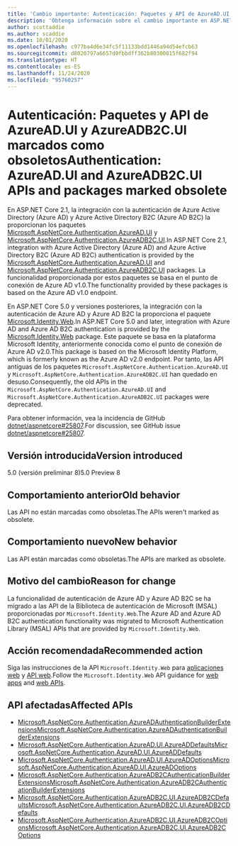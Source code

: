 ```yaml
---
title: 'Cambio importante: Autenticación: Paquetes y API de AzureAD.UI y AzureADB2C.UI marcados como obsoletos'
description: 'Obtenga información sobre el cambio importante en ASP.NET Core 5.0 titulado Autenticación: Paquetes y API de AzureAD.UI y AzureADB2C.UI marcados como obsoletos'
author: scottaddie
ms.author: scaddie
ms.date: 10/01/2020
ms.openlocfilehash: c977ba4d6e34fc5f11133bdd1446a94d54efcb63
ms.sourcegitcommit: d8020797a6657d0fbbdff362b80300815f682f94
ms.translationtype: HT
ms.contentlocale: es-ES
ms.lasthandoff: 11/24/2020
ms.locfileid: "95760257"
---
```

# <a name="authentication-azureadui-and-azureadb2cui-apis-and-packages-marked-obsolete"></a><span data-ttu-id="0ffb7-103">Autenticación: Paquetes y API de AzureAD.UI y AzureADB2C.UI marcados como obsoletos</span><span class="sxs-lookup"><span data-stu-id="0ffb7-103">Authentication: AzureAD.UI and AzureADB2C.UI APIs and packages marked obsolete</span></span>

<span data-ttu-id="0ffb7-104">En ASP.NET Core 2.1, la integración con la autenticación de Azure Active Directory (Azure AD) y Azure Active Directory B2C (Azure AD B2C) la proporcionan los paquetes [Microsoft.AspNetCore.Authentication.AzureAD.UI](https://www.nuget.org/packages/Microsoft.AspNetCore.Authentication.AzureAD.UI) y [Microsoft.AspNetCore.Authentication.AzureADB2C.UI](https://www.nuget.org/packages/Microsoft.AspNetCore.Authentication.AzureADB2C.UI).</span><span class="sxs-lookup"><span data-stu-id="0ffb7-104">In ASP.NET Core 2.1, integration with Azure Active Directory (Azure AD) and Azure Active Directory B2C (Azure AD B2C) authentication is provided by the [Microsoft.AspNetCore.Authentication.AzureAD.UI](https://www.nuget.org/packages/Microsoft.AspNetCore.Authentication.AzureAD.UI) and [Microsoft.AspNetCore.Authentication.AzureADB2C.UI](https://www.nuget.org/packages/Microsoft.AspNetCore.Authentication.AzureADB2C.UI) packages.</span></span> <span data-ttu-id="0ffb7-105">La funcionalidad proporcionada por estos paquetes se basa en el punto de conexión de Azure AD v1.0.</span><span class="sxs-lookup"><span data-stu-id="0ffb7-105">The functionality provided by these packages is based on the Azure AD v1.0 endpoint.</span></span>

<span data-ttu-id="0ffb7-106">En ASP.NET Core 5.0 y versiones posteriores, la integración con la autenticación de Azure AD y Azure AD B2C la proporciona el paquete [Microsoft.Identity.Web](https://www.nuget.org/packages/Microsoft.Identity.Web).</span><span class="sxs-lookup"><span data-stu-id="0ffb7-106">In ASP.NET Core 5.0 and later, integration with Azure AD and Azure AD B2C authentication is provided by the [Microsoft.Identity.Web](https://www.nuget.org/packages/Microsoft.Identity.Web) package.</span></span> <span data-ttu-id="0ffb7-107">Este paquete se basa en la plataforma Microsoft Identity, anteriormente conocida como el punto de conexión de Azure AD v2.0.</span><span class="sxs-lookup"><span data-stu-id="0ffb7-107">This package is based on the Microsoft Identity Platform, which is formerly known as the Azure AD v2.0 endpoint.</span></span> <span data-ttu-id="0ffb7-108">Por tanto, las API antiguas de los paquetes `Microsoft.AspNetCore.Authentication.AzureAD.UI` y `Microsoft.AspNetCore.Authentication.AzureADB2C.UI` han quedado en desuso.</span><span class="sxs-lookup"><span data-stu-id="0ffb7-108">Consequently, the old APIs in the `Microsoft.AspNetCore.Authentication.AzureAD.UI` and `Microsoft.AspNetCore.Authentication.AzureADB2C.UI` packages were deprecated.</span></span>

<span data-ttu-id="0ffb7-109">Para obtener información, vea la incidencia de GitHub [dotnet/aspnetcore#25807](https://github.com/dotnet/aspnetcore/issues/25807).</span><span class="sxs-lookup"><span data-stu-id="0ffb7-109">For discussion, see GitHub issue [dotnet/aspnetcore#25807](https://github.com/dotnet/aspnetcore/issues/25807).</span></span>

## <a name="version-introduced"></a><span data-ttu-id="0ffb7-110">Versión introducida</span><span class="sxs-lookup"><span data-stu-id="0ffb7-110">Version introduced</span></span>

<span data-ttu-id="0ffb7-111">5.0 (versión preliminar 8)</span><span class="sxs-lookup"><span data-stu-id="0ffb7-111">5.0 Preview 8</span></span>

## <a name="old-behavior"></a><span data-ttu-id="0ffb7-112">Comportamiento anterior</span><span class="sxs-lookup"><span data-stu-id="0ffb7-112">Old behavior</span></span>

<span data-ttu-id="0ffb7-113">Las API no están marcadas como obsoletas.</span><span class="sxs-lookup"><span data-stu-id="0ffb7-113">The APIs weren't marked as obsolete.</span></span>

## <a name="new-behavior"></a><span data-ttu-id="0ffb7-114">Comportamiento nuevo</span><span class="sxs-lookup"><span data-stu-id="0ffb7-114">New behavior</span></span>

<span data-ttu-id="0ffb7-115">Las API están marcadas como obsoletas.</span><span class="sxs-lookup"><span data-stu-id="0ffb7-115">The APIs are marked as obsolete.</span></span>

## <a name="reason-for-change"></a><span data-ttu-id="0ffb7-116">Motivo del cambio</span><span class="sxs-lookup"><span data-stu-id="0ffb7-116">Reason for change</span></span>

<span data-ttu-id="0ffb7-117">La funcionalidad de autenticación de Azure AD y Azure AD B2C se ha migrado a las API de la Biblioteca de autenticación de Microsoft (MSAL) proporcionadas por `Microsoft.Identity.Web`.</span><span class="sxs-lookup"><span data-stu-id="0ffb7-117">The Azure AD and Azure AD B2C authentication functionality was migrated to Microsoft Authentication Library (MSAL) APIs that are provided by `Microsoft.Identity.Web`.</span></span>

## <a name="recommended-action"></a><span data-ttu-id="0ffb7-118">Acción recomendada</span><span class="sxs-lookup"><span data-stu-id="0ffb7-118">Recommended action</span></span>

<span data-ttu-id="0ffb7-119">Siga las instrucciones de la API `Microsoft.Identity.Web` para [aplicaciones web](https://github.com/azuread/microsoft-identity-web/wiki/web-apps) y [API web](https://github.com/azuread/microsoft-identity-web/wiki/web-apis).</span><span class="sxs-lookup"><span data-stu-id="0ffb7-119">Follow the `Microsoft.Identity.Web` API guidance for [web apps](https://github.com/azuread/microsoft-identity-web/wiki/web-apps) and [web APIs](https://github.com/azuread/microsoft-identity-web/wiki/web-apis).</span></span>

## <a name="affected-apis"></a><span data-ttu-id="0ffb7-120">API afectadas</span><span class="sxs-lookup"><span data-stu-id="0ffb7-120">Affected APIs</span></span>

* [<span data-ttu-id="0ffb7-121">Microsoft.AspNetCore.Authentication.AzureADAuthenticationBuilderExtensions</span><span class="sxs-lookup"><span data-stu-id="0ffb7-121">Microsoft.AspNetCore.Authentication.AzureADAuthenticationBuilderExtensions</span></span>](/dotnet/api/microsoft.aspnetcore.authentication.azureadauthenticationbuilderextensions?view=aspnetcore-3.0)
* [<span data-ttu-id="0ffb7-122">Microsoft.AspNetCore.Authentication.AzureAD.UI.AzureADDefaults</span><span class="sxs-lookup"><span data-stu-id="0ffb7-122">Microsoft.AspNetCore.Authentication.AzureAD.UI.AzureADDefaults</span></span>](/dotnet/api/microsoft.aspnetcore.authentication.azuread.ui.azureaddefaults?view=aspnetcore-3.0)
* [<span data-ttu-id="0ffb7-123">Microsoft.AspNetCore.Authentication.AzureAD.UI.AzureADOptions</span><span class="sxs-lookup"><span data-stu-id="0ffb7-123">Microsoft.AspNetCore.Authentication.AzureAD.UI.AzureADOptions</span></span>](/dotnet/api/microsoft.aspnetcore.authentication.azuread.ui.azureadoptions?view=aspnetcore-3.0)
* [<span data-ttu-id="0ffb7-124">Microsoft.AspNetCore.Authentication.AzureADB2CAuthenticationBuilderExtensions</span><span class="sxs-lookup"><span data-stu-id="0ffb7-124">Microsoft.AspNetCore.Authentication.AzureADB2CAuthenticationBuilderExtensions</span></span>](/dotnet/api/microsoft.aspnetcore.authentication.azureadb2cauthenticationbuilderextensions?view=aspnetcore-3.0)
* [<span data-ttu-id="0ffb7-125">Microsoft.AspNetCore.Authentication.AzureADB2C.UI.AzureADB2CDefaults</span><span class="sxs-lookup"><span data-stu-id="0ffb7-125">Microsoft.AspNetCore.Authentication.AzureADB2C.UI.AzureADB2CDefaults</span></span>](/dotnet/api/microsoft.aspnetcore.authentication.azureadb2c.ui.azureadb2cdefaults?view=aspnetcore-3.0)
* [<span data-ttu-id="0ffb7-126">Microsoft.AspNetCore.Authentication.AzureADB2C.UI.AzureADB2COptions</span><span class="sxs-lookup"><span data-stu-id="0ffb7-126">Microsoft.AspNetCore.Authentication.AzureADB2C.UI.AzureADB2COptions</span></span>](/dotnet/api/microsoft.aspnetcore.authentication.azureadb2c.ui.azureadb2coptions?view=aspnetcore-3.0)

<!--

### Category

ASP.NET Core

### Affected APIs

- `T:Microsoft.AspNetCore.Authentication.AzureADAuthenticationBuilderExtensions`
- `T:Microsoft.AspNetCore.Authentication.AzureAD.UI.AzureADDefaults`
- `T:Microsoft.AspNetCore.Authentication.AzureAD.UI.AzureADOptions`
- `T:Microsoft.AspNetCore.Authentication.AzureADB2CAuthenticationBuilderExtensions`
- `T:Microsoft.AspNetCore.Authentication.AzureADB2C.UI.AzureADB2CDefaults`
- `T:Microsoft.AspNetCore.Authentication.AzureADB2C.UI.AzureADB2COptions`

-->
